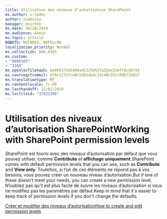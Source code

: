 ```yaml
---
title: Utilisation des niveaux d’autorisation SharePoint
ms.author: v-todmc
author: todmccoy
manager: mnirkhe
ms.date: 10/28/2019
ms.audience: Admin
ms.topic: article
ROBOTS: NOINDEX, NOFOLLOW
localization_priority: Normal
ms.collection: Adm_O365
ms.custom:
- "9000165"
- "3164"
ms.openlocfilehash: be0b9373d5494ad1325b557a2b2e23eff8c8bfd4
ms.sourcegitcommit: df4c12727ce9c53b1abdc13c48c25cc00b73eb57
ms.translationtype: MT
ms.contentlocale: fr-FR
ms.lasthandoff: 11/01/2019
ms.locfileid: "37922206"
---
```

# <a name="working-with-sharepoint-permission-levels"></a><span data-ttu-id="88b69-102">Utilisation des niveaux d’autorisation SharePoint</span><span class="sxs-lookup"><span data-stu-id="88b69-102">Working with SharePoint permission levels</span></span>

<span data-ttu-id="88b69-103">SharePoint est fourni avec des niveaux d’autorisation par défaut que vous pouvez utiliser, comme **Contribute** et **affichage uniquement**.</span><span class="sxs-lookup"><span data-stu-id="88b69-103">SharePoint comes with default permission levels that you can use, such as **Contribute** and **View only**.</span></span> <span data-ttu-id="88b69-104">Toutefois, si l’un de ces éléments ne répond pas à vos besoins, vous pouvez créer un nouveau niveau d’autorisation.</span><span class="sxs-lookup"><span data-stu-id="88b69-104">But if one of these doesn't meet your needs, you can create a new permission level.</span></span> <span data-ttu-id="88b69-105">N’oubliez pas qu’il est plus facile de suivre les niveaux d’autorisation si vous ne modifiez pas les paramètres par défaut.</span><span class="sxs-lookup"><span data-stu-id="88b69-105">Keep in mind that it's easier to keep track of permission levels if you don't change the defaults.</span></span>

[<span data-ttu-id="88b69-106">Créer et modifier des niveaux d’autorisation</span><span class="sxs-lookup"><span data-stu-id="88b69-106">How to create and edit permission levels</span></span>](https://docs.microsoft.com/sharepoint/how-to-create-and-edit-permission-levels)